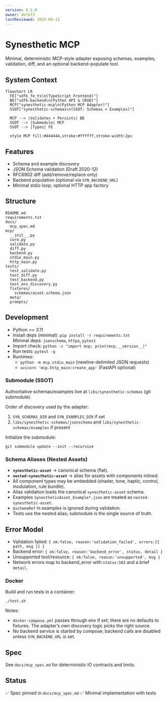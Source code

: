 ```yaml
---
version: 0.1.0
owner: delk73
lastReviewed: 2025-09-12
---
```


# Synesthetic MCP

Minimal, deterministic MCP-style adapter exposing schemas, examples, validation, diff, and an optional backend-populate tool.

## System Context
```mermaid
flowchart LR
  FE["sdfk_fe_ts\n(TypeScript Frontend)"]
  BE["sdfk-backend\n(Python API & CRUD)"]
  MCP["synesthetic-mcp\n(Python MCP Adapter)"]
  SSOT["synesthetic-schemas\n(SSOT: Schemas + Examples)"]

  MCP --> |Validates + Persists| BE
  SSOT --> |Submodule| MCP
  SSOT --> |Types| FE

  style MCP fill:#444444,stroke:#ffffff,stroke-width:2px
```

## Features

- Schema and example discovery
- JSON Schema validation (Draft 2020-12)
- RFC6902 diff (add/remove/replace only)
- Backend population (optional via `SYN_BACKEND_URL`)
- Minimal stdio loop; optional HTTP app factory

## Structure

```
README.md
requirements.txt
docs/
  mcp_spec.md
mcp/
  __init__.py
  core.py
  validate.py
  diff.py
  backend.py
  stdio_main.py
  http_main.py
tests/
  test_validate.py
  test_diff.py
  test_backend.py
  test_env_discovery.py
  fixtures/
    schemas/asset.schema.json
  meta/
  prompts/
```

## Development

* Python >= 3.11
* Install deps (minimal): `pip install -r requirements.txt`  
  Minimal deps: `jsonschema`, `httpx`, `pytest`
* Import check: `python -c "import mcp; print(mcp.__version__)"`
* Run tests: `pytest -q`
* Runtimes:
  - `python -m mcp.stdio_main` (newline-delimited JSON requests)
  - `uvicorn 'mcp.http_main:create_app'` (FastAPI optional)

### Submodule (SSOT)

Authoritative schemas/examples live at `libs/synesthetic-schemas` (git submodule).

Order of discovery used by the adapter:
1) `SYN_SCHEMAS_DIR` and `SYN_EXAMPLES_DIR` if set
2) `libs/synesthetic-schemas/jsonschema` and `libs/synesthetic-schemas/examples` if present

Initialize the submodule:

```
git submodule update --init --recursive
```

### Schema Aliases (Nested Assets)

* **`synesthetic-asset`** → canonical schema (flat).
* **`nested-synesthetic-asset`** → alias for assets with components inlined.
* All component types may be embedded (shader, tone, haptic, control, modulation, rule bundle).
* Alias validation loads the canonical `synesthetic-asset` schema.
* Examples `SynestheticAsset_Example*.json` are treated as `nested-synesthetic-asset`.
* `$schemaRef` in examples is ignored during validation.
* Tests use the nested alias; submodule is the single source of truth.

## Error Model

- Validation failed: `{ ok:false, reason:'validation_failed', errors:[{ path, msg }] }`
- Backend error: `{ ok:false, reason:'backend_error', status, detail }`
- Unsupported tool/resource: `{ ok:false, reason:'unsupported', msg }`
- Network errors map to backend_error with `status:503` and a brief `detail`.

### Docker

Build and run tests in a container:

```
./test.sh
```

Notes:
- `docker-compose.yml` passes through env if set; there are no defaults to fixtures. The adapter’s own discovery logic picks the right source.
- No backend service is started by compose; backend calls are disabled unless `SYN_BACKEND_URL` is set.

## Spec

See `docs/mcp_spec.md` for deterministic IO contracts and limits.

## Status

✅ Spec pinned in `docs/mcp_spec.md`
✅ Minimal implementation with tests
